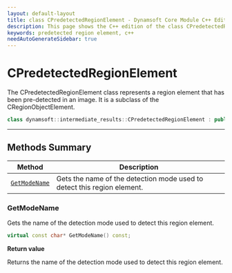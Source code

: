 ```yaml
---
layout: default-layout
title: class CPredetectedRegionElement - Dynamsoft Core Module C++ Edition API Reference
description: This page shows the C++ edition of the class CPredetectedRegionElement in Dynamsoft Core Module.
keywords: predetected region element, c++
needAutoGenerateSidebar: true
---
```


# CPredetectedRegionElement

The CPredetectedRegionElement class represents a region element that has been pre-detected in an image. It is a subclass of the CRegionObjectElement.

```cpp
class dynamsoft::intermediate_results::CPredetectedRegionElement : public CRegionObjectElement
```

---

## Methods Summary

| Method               | Description |
|----------------------|-------------|
| [`GetModeName`](#getmodename) | Gets the name of the detection mode used to detect this region element. |

### GetModeName

Gets the name of the detection mode used to detect this region element.

```cpp
virtual const char* GetModeName() const;
```

**Return value**

Returns the name of the detection mode used to detect this region element.

